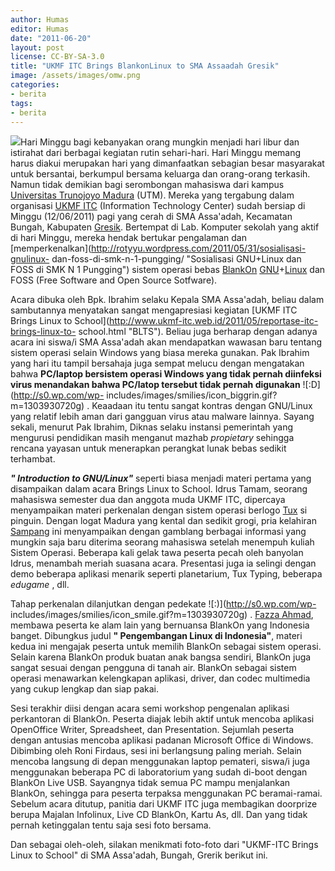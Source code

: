 ```yaml
---
author: Humas
editor: Humas
date: "2011-06-20"
layout: post
license: CC-BY-SA-3.0
title: "UKMF ITC Brings BlankonLinux to SMA Assaadah Gresik"
image: /assets/images/omw.png
categories:
- berita
tags:
- berita
---
```


![](http://rotyyu.files.wordpress.com/2011/06/sl380212.jpg)Hari Minggu bagi
kebanyakan orang mungkin menjadi hari libur dan istirahat dari berbagai
kegiatan rutin sehari-hari. Hari Minggu memang harus diakui merupakan hari
yang dimanfaatkan sebagian besar masyarakat untuk bersantai, berkumpul bersama
keluarga dan orang-orang terkasih. Namun tidak demikian bagi serombongan
mahasiswa dari kampus [Universitas Trunojoyo Madura](http://trunojoyo.ac.id/
"UTM") (UTM). Mereka yang tergabung dalam organisasi [UKMF
ITC](http://www.ukmf-itc.web.id/ "UKMF ITC") (Information Technology Center)
sudah bersiap di Minggu (12/06/2011) pagi yang cerah di SMA Assa'adah,
Kecamatan Bungah, Kabupaten [Gresik](http://en.wikipedia.org/wiki/Gresik
"Gresik"). Bertempat di Lab. Komputer sekolah yang aktif di hari Minggu,
mereka hendak bertukar pengalaman dan
[memperkenalkan](http://rotyyu.wordpress.com/2011/05/31/sosialisasi-gnulinux-
dan-foss-di-smk-n-1-pungging/ "Sosialisasi GNU+Linux dan FOSS di SMK N
1 Pungging") sistem operasi bebas [BlankOn](../../../../ "BlankOn")
[GNU](http://en.wikipedia.org/wiki/GNU
"GNU")+[Linux](http://en.wikipedia.org/wiki/Linux "Linux") dan FOSS (Free
Software and Open Source Sotfware).

Acara dibuka oleh Bpk. Ibrahim selaku Kepala SMA Assa'adah, beliau dalam
sambutannya menyatakan sangat mengapresiasi kegiatan [UKMF ITC Brings Linux to
School](http://www.ukmf-itc.web.id/2011/05/reportase-itc-brings-linux-to-
school.html "BLTS"). Beliau juga berharap dengan adanya acara ini siswa/i SMA
Assa'adah akan mendapatkan wawasan baru tentang sistem operasi selain Windows
yang biasa mereka gunakan. Pak Ibrahim yang hari itu tampil bersahaja juga
sempat melucu dengan mengatakan bahwa **PC/laptop bersistem operasi Windows
yang tidak pernah diinfeksi virus menandakan bahwa PC/latop tersebut tidak
pernah digunakan** ![:D](http://s0.wp.com/wp-
includes/images/smilies/icon_biggrin.gif?m=1303930720g) . Keaadaan itu tentu
sangat kontras dengan GNU/Linux yang relatif lebih aman dari gangguan virus
atau malware lainnya. Sayang sekali, menurut Pak Ibrahim, Diknas selaku
instansi pemerintah yang mengurusi pendidikan masih menganut mazhab
_propietary_ sehingga rencana yayasan untuk menerapkan perangkat lunak bebas
sedikit terhambat.

_**" Introduction to GNU/Linux"**_ seperti biasa menjadi materi pertama yang
disampaikan dalam acara Brings Linux to School. Idrus Tamam, seorang mahasiswa
semester dua dan anggota muda UKMF ITC, dipercaya menyampaikan materi
perkenalan dengan sistem operasi berlogo
[Tux](http://en.wikipedia.org/wiki/Tux "Tux") si pinguin. Dengan logat Madura
yang kental dan sedikit grogi, pria kelahiran
[Sampang](http://en.wikipedia.org/wiki/Sampang_Regency "Sampang Regency") ini
menyampaikan dengan gamblang berbagai informasi yang mungkin saja baru
diterima seorang mahasiswa setelah menempuh kuliah Sistem Operasi. Beberapa
kali gelak tawa peserta pecah oleh banyolan Idrus, menambah meriah suasana
acara. Presentasi juga ia selingi dengan demo beberapa aplikasi menarik
seperti planetarium, Tux Typing, beberapa _edugame_ , dll.

Tahap perkenalan dilanjutkan dengan pedekate ![:\)](http://s0.wp.com/wp-
includes/images/smilies/icon_smile.gif?m=1303930720g) . [Fazza
Ahmad](http://ahmadfaza.com/ "Gomang"), membawa peserta ke alam lain yang
bernuansa BlankOn yang Indonesia banget. Dibungkus judul **" Pengembangan
Linux di Indonesia"**, materi kedua ini mengajak peserta untuk memilih BlankOn
sebagai sistem operasi. Selain karena BlankOn produk buatan anak bangsa
sendiri, BlankOn juga sangat sesuai dengan pengguna di tanah air. BlankOn
sebagai sistem operasi menawarkan kelengkapan aplikasi, driver, dan codec
multimedia yang cukup lengkap dan siap pakai.

Sesi terakhir diisi dengan acara semi workshop pengenalan aplikasi perkantoran
di BlankOn. Peserta diajak lebih aktif untuk mencoba aplikasi OpenOffice
Writer, Spreadsheet, dan Presentation. Sejumlah peserta dengan antusias
mencoba aplikasi padanan Microsoft Office di Windows. Dibimbing oleh Roni
Firdaus, sesi ini berlangsung paling meriah. Selain mencoba langsung di depan
menggunakan laptop pemateri, siswa/i juga menggunakan beberapa PC di
laboratorium yang sudah di-boot dengan BlankOn Live USB. Sayangnya tidak semua
PC mampu menjalankan BlankOn, sehingga para peserta terpaksa menggunakan PC
beramai-ramai. Sebelum acara ditutup, panitia dari UKMF ITC juga membagikan
doorprize berupa Majalan Infolinux, Live CD BlankOn, Kartu As, dll. Dan yang
tidak pernah ketinggalan tentu saja sesi foto bersama.

Dan sebagai oleh-oleh, silakan menikmati foto-foto dari "UKMF-ITC Brings Linux
to School" di SMA Assa'adah, Bungah, Grerik berikut ini.


    